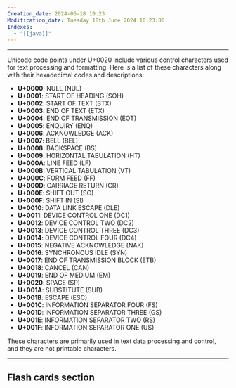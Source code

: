 ```yaml
---
Creation_date: 2024-06-18 10:23
Modification_date: Tuesday 18th June 2024 10:23:06
Indexes:
  - "[[java]]"
---
```

----

Unicode code points under U+0020 include various control characters used for text processing and formatting. Here is a list of these characters along with their hexadecimal codes and descriptions:

- **U+0000**: NULL (NUL)
- **U+0001**: START OF HEADING (SOH)
- **U+0002**: START OF TEXT (STX)
- **U+0003**: END OF TEXT (ETX)
- **U+0004**: END OF TRANSMISSION (EOT)
- **U+0005**: ENQUIRY (ENQ)
- **U+0006**: ACKNOWLEDGE (ACK)
- **U+0007**: BELL (BEL)
- **U+0008**: BACKSPACE (BS)
- **U+0009**: HORIZONTAL TABULATION (HT)
- **U+000A**: LINE FEED (LF)
- **U+000B**: VERTICAL TABULATION (VT)
- **U+000C**: FORM FEED (FF)
- **U+000D**: CARRIAGE RETURN (CR)
- **U+000E**: SHIFT OUT (SO)
- **U+000F**: SHIFT IN (SI)
- **U+0010**: DATA LINK ESCAPE (DLE)
- **U+0011**: DEVICE CONTROL ONE (DC1)
- **U+0012**: DEVICE CONTROL TWO (DC2)
- **U+0013**: DEVICE CONTROL THREE (DC3)
- **U+0014**: DEVICE CONTROL FOUR (DC4)
- **U+0015**: NEGATIVE ACKNOWLEDGE (NAK)
- **U+0016**: SYNCHRONOUS IDLE (SYN)
- **U+0017**: END OF TRANSMISSION BLOCK (ETB)
- **U+0018**: CANCEL (CAN)
- **U+0019**: END OF MEDIUM (EM)
- **U+0020**: SPACE (SP)
- **U+001A**: SUBSTITUTE (SUB)
- **U+001B**: ESCAPE (ESC)
- **U+001C**: INFORMATION SEPARATOR FOUR (FS)
- **U+001D**: INFORMATION SEPARATOR THREE (GS)
- **U+001E**: INFORMATION SEPARATOR TWO (RS)
- **U+001F**: INFORMATION SEPARATOR ONE (US)

These characters are primarily used in text data processing and control, and they are not printable characters.








---
## Flash cards section
